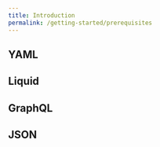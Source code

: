 ```yaml
---
title: Introduction
permalink: /getting-started/prerequisites
---
```

## YAML

## Liquid

## GraphQL

## JSON
